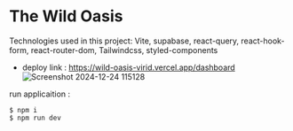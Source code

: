 # The Wild Oasis 

Technologies used in this project: Vite, supabase, react-query, react-hook-form, react-router-dom, Tailwindcss, styled-components

- deploy link : https://wild-oasis-virid.vercel.app/dashboard
![Screenshot 2024-12-24 115128](https://github.com/user-attachments/assets/61dcf485-d0e1-423d-ba73-c383616a4634)


run applicaition :
```
$ npm i
$ npm run dev
```
